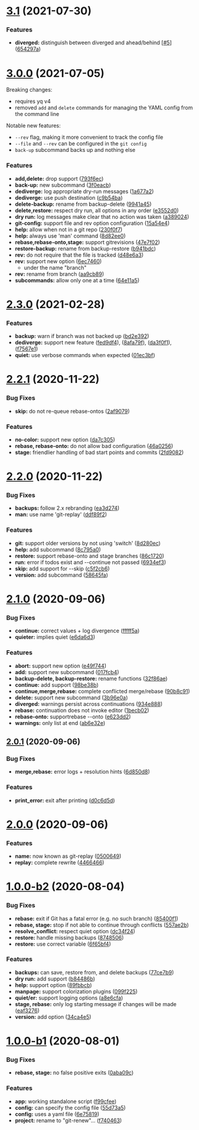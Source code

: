 # [3.1](https://github.com/olets/git-replay/compare/v3.0.0...v) (2021-07-30)


### Features

* **diverged:** distinguish between diverged and ahead/behind [[#5](https://github.com/olets/git-replay/issues/5)] ([654297a](https://github.com/olets/git-replay/commit/654297a64162ffbeb0280372218e5f70be9671db))



# [3.0.0](https://github.com/olets/git-replay/compare/v3.0.0-beta.2...v3.0.0) (2021-07-05)

Breaking changes:

- requires yq v4
- removed `add` and `delete` commands for managing the YAML config from the command line

Notable new features:

- `--rev` flag, making it more convenient to track the config file
- `--file` and `--rev` can be configured in the `git config`
- `back-up` subcommand backs up and nothing else

### Features

* **add,delete:** drop support ([793f6ec](https://github.com/olets/git-replay/commit/793f6ec1ac244f95ddd2a0e35613f03dd5b25fc2))
* **back-up:** new subcommand ([3f0eacb](https://github.com/olets/git-replay/commit/3f0eacbd8d03f961384947206bb930afd4a68b41))
* **dediverge:** log appropriate dry-run messages ([1a677a2](https://github.com/olets/git-replay/commit/1a677a2b3c971e0e7eaea6b88de112b47624f303))
* **dediverge:** use push destination ([c9b54ba](https://github.com/olets/git-replay/commit/c9b54ba650d1ba046fee9fbe17db6780a1fe7335))
* **delete-backup:** rename from backup-delete ([9941a45](https://github.com/olets/git-replay/commit/9941a45bd7cfdf34da0d8aeb9249e3741fdf7789))
* **delete,restore:** respect dry run, all options in any order ([e3552d0](https://github.com/olets/git-replay/commit/e3552d08b4f0dcb3a8fa2d6a4b5c7707f3ab2e41))
* **dry run:** log messages make clear that no action was taken ([a389024](https://github.com/olets/git-replay/commit/a3890247eb884fbb73c2f2aff970b413442763a6))
* **git-config:** support file and rev option configuration ([15a54e4](https://github.com/olets/git-replay/commit/15a54e4280ec29677ac21e3dc5418a4946f37102))
* **help:** allow when not in a git repo ([230f0f7](https://github.com/olets/git-replay/commit/230f0f7b1c2e3af7a354a21dc229fe8038ecc85e))
* **help:** always use 'man' command ([8d82ee0](https://github.com/olets/git-replay/commit/8d82ee09e605e3b848fadee8b989b77de6070050))
* **rebase,rebase-onto,stage:** support gitrevisions ([47e7f02](https://github.com/olets/git-replay/commit/47e7f023bcfd0b302d56c3e2d957c904a7e24819))
* **restore-backup:** rename from backup-restore ([b941bdc](https://github.com/olets/git-replay/commit/b941bdc673ce23581f4fbd69d5a8e6a2805efcee))
* **rev:** do not require that the file is tracked ([d48e6a3](https://github.com/olets/git-replay/commit/d48e6a3076bf237ff50e28608e25638d6581fdf1))
* **rev:** support new option ([6ec7460](https://github.com/olets/git-replay/commit/6ec746098d28238edb844880b5dabdb32fa1eb54))
  - under the name "branch"
* **rev:** rename from branch ([aa9cb89](https://github.com/olets/git-replay/commit/aa9cb8924a2a3e4749e6033aaca4287a2778cb55))
* **subcommands:** allow only one at a time ([64e11a5](https://github.com/olets/git-replay/commit/64e11a5210f35d30135d7976edf71cdfed095004))



# [2.3.0](https://github.com/olets/git-replay/compare/v2.2.1...v2.3.0) (2021-02-28)


### Features

* **backup:** warn if branch was not backed up ([bd2e392](https://github.com/olets/git-replay/commit/bd2e392fe81bbd351a1686d71b573fa79c3cdf8b))
* **dediverge:** support new feature ([fed9df4](https://github.com/olets/git-replay/commit/fed9df4321727285871ec48ea2dbdfa93455d006)), ([8afa79f](https://github.com/olets/git-replay/commit/8afa79fd5c480cd8d1f168c996238edb2b7d4a55)), ([da3f0f1](https://github.com/olets/git-replay/commit/da3f0f1ebcfbcf89d0b5421afec6c31ef57dd73e)), ([f7567e1](https://github.com/olets/git-replay/commit/f7567e170644dda600f361457a4ed5b99d8670ce))
* **quiet:** use verbose commands when expected ([01ec3bf](https://github.com/olets/git-replay/commit/01ec3bf09288d3080ace1fb4fd2214929305ffb0))



# [2.2.1](https://github.com/olets/git-replay/compare/v2.2.0...v2.2.1) (2020-11-22)


### Bug Fixes

* **skip:** do not re-queue rebase-ontos ([2af9079](https://github.com/olets/git-replay/commit/2af9079250772ace719e859ed8cbbb979a639e34))


### Features

* **no-color:** support new option ([da7c305](https://github.com/olets/git-replay/commit/da7c3057f0b5db83b03457d663ddb9c2931b7171))
* **rebase, rebase-onto:** do not allow bad configuration ([46a0256](https://github.com/olets/git-replay/commit/46a025605037ff3f7697799dbd0d2a2d0283da8e))
* **stage:** friendlier handling of bad start points and commits ([2fd9082](https://github.com/olets/git-replay/commit/2fd9082e03462bfea56d8e4559d2f6424b8dbf0a))



# [2.2.0](https://github.com/olets/git-replay/compare/v2.1.0...v2.2.0) (2020-11-22)


### Bug Fixes

* **backups:** follow 2.x rebranding ([ea3d274](https://github.com/olets/git-replay/commit/ea3d27433aed4b9cd8c48d9a8725f72e12d7b8a6))
* **man:** use name 'git-replay' ([ddf89f2](https://github.com/olets/git-replay/commit/ddf89f204aa2741a5b840d4f00f8d4d260c0a558))


### Features

* **git:** support older versions by not using 'switch' ([8d280ec](https://github.com/olets/git-replay/commit/8d280ec1474d7fa4f618c38b9cb2762be5a81837))
* **help:** add subcommand ([8c795a0](https://github.com/olets/git-replay/commit/8c795a05b22bd20eea7b87824f293c6d68ffe9e6))
* **restore:** support rebase-onto and stage branches ([86c1720](https://github.com/olets/git-replay/commit/86c1720a8c70f60ba2cf0ddd45ac38443f7f81e8))
* **run:** error if todos exist and --continue not passed ([6934ef3](https://github.com/olets/git-replay/commit/6934ef34950ac17290fbfba8886b4e7229ef2e3b))
* **skip:** add support for --skip ([c5f2cb6](https://github.com/olets/git-replay/commit/c5f2cb6af4ba754248ec80748286c1506bd8b637))
* **version:** add subcommand ([58645fa](https://github.com/olets/git-replay/commit/58645fab96e33a7ad8c1c42c4eaf85f88fe24908))



# [2.1.0](https://github.com/olets/git-replay/compare/v2.0.1...v2.1.0) (2020-09-06)


### Bug Fixes

* **continue:** correct values + log divergence ([fffff5a](https://github.com/olets/git-replay/commit/fffff5a066d0cb59079d3c0c8e98ac6d265d3365))
* **quieter:** implies quiet ([e6da6d3](https://github.com/olets/git-replay/commit/e6da6d32c5180c57323751715eb3a3e1b815fff5))


### Features

* **abort:** support new option ([e49f744](https://github.com/olets/git-replay/commit/e49f744259621748a054f01b25b4076e3eb0f325))
* **add:** support new subcommand ([017fcb4](https://github.com/olets/git-replay/commit/017fcb4672689c55769388f099253e92be6f416a))
* **backup-delete, backup-restore:** rename functions ([32f86ae](https://github.com/olets/git-replay/commit/32f86aeed968995df8ea33a1ccb388a454d6566b))
* **continue:** add support ([98be38b](https://github.com/olets/git-replay/commit/98be38b647be36212551186fa50ec98b139972ef))
* **continue,merge,rebase:** complete conflicted merge/rebase ([90b8c91](https://github.com/olets/git-replay/commit/90b8c9196fb2996b8cdb9732ae1b9fb6bb430013))
* **delete:** support new subcommand ([3b96e0a](https://github.com/olets/git-replay/commit/3b96e0a7bcc01abac347132d6cbf0ed68302aa7c))
* **diverged:** warnings persist across continuations ([934e888](https://github.com/olets/git-replay/commit/934e88833932f1a124dac33247fc28a7b6d458ee))
* **rebase:** continuation does not invoke editor ([1becb02](https://github.com/olets/git-replay/commit/1becb02c2a67a1fb0a10a9fa4dd716096d8401a8))
* **rebase-onto:** supportrebase --onto ([e623dd2](https://github.com/olets/git-replay/commit/e623dd2f6027ca0e1fb9d03d1935a9741f6cfacd))
* **warnings:** only list at end ([ab6e32e](https://github.com/olets/git-replay/commit/ab6e32e39594d061fb92c121a3dc220ce28abeea))



## [2.0.1](https://github.com/olets/git-replay/compare/v2.0.0...v2.0.1) (2020-09-06)


### Bug Fixes

* **merge,rebase:** error logs + resolution hints ([6d850d8](https://github.com/olets/git-replay/commit/6d850d82a787a1762186c6a84965d5cce23983cc))


### Features

* **print_error:** exit after printing ([d0c6d5d](https://github.com/olets/git-replay/commit/d0c6d5d06d736d0621c21960c55e2ae9beb1024d))



# [2.0.0](https://github.com/olets/git-replay/compare/v1.0.0-b2...v2.0.0) (2020-09-06)


### Features

* **name:** now known as git-replay ([0500649](https://github.com/olets/git-replay/commit/05006499fec5c5a304564d48ff75f213d18a9f13))
* **replay:** complete rewrite ([4466466](https://github.com/olets/git-replay/commit/44664666beedc06eac6ff3b24a352a63fa6184b1))



# [1.0.0-b2](https://github.com/olets/git-replay/compare/v1.0.0-b1...v1.0.0-b2) (2020-08-04)


### Bug Fixes

* **rebase:** exit if Git has a fatal error (e.g. no such branch) ([85400f1](https://github.com/olets/git-replay/commit/85400f16846fc021c39668d6a8051869ae852632))
* **rebase, stage:** stop if not able to continue through conflicts ([557ae2b](https://github.com/olets/git-replay/commit/557ae2b2d849019add320dc410e9c81756b60b04))
* **resolve_conflict:** respect quiet option ([dc34f24](https://github.com/olets/git-replay/commit/dc34f245b1fde8672261d78f8bf080a5f77e13b0))
* **restore:** handle missing backups ([8748506](https://github.com/olets/git-replay/commit/87485069d1fee3691400be1ee3a2c5fa456fe534))
* **restore:** use correct variable ([6f65bf4](https://github.com/olets/git-replay/commit/6f65bf4d6a63e691d371ed6b5f66dd52ae493826))


### Features

* **backups:** can save, restore from, and delete backups ([77ce7b9](https://github.com/olets/git-replay/commit/77ce7b95af2738d0286b1fefecbe88d9e2f26f95))
* **dry run:** add support ([b84486b](https://github.com/olets/git-replay/commit/b84486becc7cc45b902e45f13d4e8fdacbeb6be7))
* **help:** support option ([89fbbcb](https://github.com/olets/git-replay/commit/89fbbcbedc72afbc0c95d3e8293846db82952a1d))
* **manpage:** support colorization plugins ([099f225](https://github.com/olets/git-replay/commit/099f22510063b35ebdaa77d9ca0026ccbaaf46ea))
* **quiet/er:** support logging options ([a8e6cfa](https://github.com/olets/git-replay/commit/a8e6cfa2ebe1a9bdfc7daeea56f01ddf90173384))
* **stage, rebase:** only log starting message if changes will be made ([eaf3276](https://github.com/olets/git-replay/commit/eaf3276ab84ebb45968542685c34f436063c765c))
* **version:** add option ([34ca4e5](https://github.com/olets/git-replay/commit/34ca4e57af4e35637b7853834a7cd0364ba47006))



# [1.0.0-b1](https://github.com/olets/git-replay/compare/f99cfee94e80ade03e097fff8171cae8a29fb818...v1.0.0-b1) (2020-08-01)


### Bug Fixes

* **rebase, stage:** no false positive exits ([0aba09c](https://github.com/olets/git-replay/commit/0aba09cf275460d6cbda8d944fdf3b253de63bcf))


### Features

* **app:** working standalone script ([f99cfee](https://github.com/olets/git-replay/commit/f99cfee94e80ade03e097fff8171cae8a29fb818))
* **config:** can specify the config file ([55d73a5](https://github.com/olets/git-replay/commit/55d73a5c05fe22a1a790738d5b74af49b0d74abd))
* **config:** uses a yaml file ([6e75819](https://github.com/olets/git-replay/commit/6e75819e0185d72f7fe4b3094aa28f9a2fe87eeb))
* **project:** rename to "git-renew"... ([f740463](https://github.com/olets/git-replay/commit/f74046320059eddc03caa74e82e1c9a325a04e27))



